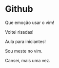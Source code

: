 # Github
Que emoção usar o vim!

Voltei risadas!

Aula para iniciantes!

Sou meste no vim.

Cansei, mais uma vez.
